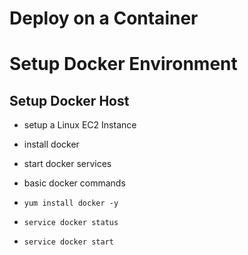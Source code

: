 # Deploy on a Container

# Setup Docker Environment

## Setup Docker Host
- setup a Linux EC2 Instance
- install docker
- start docker services
- basic docker commands


- `yum install docker -y`
- `service docker status`
- `service docker start`